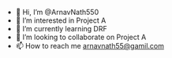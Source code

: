 - 👋 Hi, I’m @ArnavNath550
- 👀 I’m interested in Project A
- 🌱 I’m currently learning DRF
- 💞️ I’m looking to collaborate on Project A
- 📫 How to reach me arnavnath55@gamil.com

<!---
ArnavNath550/ArnavNath550 is a ✨ special ✨ repository because its `README.md` (this file) appears on your GitHub profile.
You can click the Preview link to take a look at your changes.
--->
